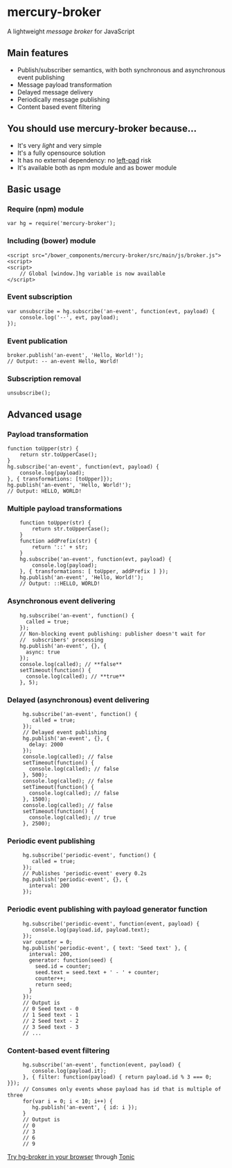 # mercury-broker
A lightweight *message broker* for JavaScript

## Main features
- Publish/subscriber semantics, with both synchronous and asynchronous event publishing
- Message payload transformation
- Delayed message delivery
- Periodically message publishing
- Content based event filtering

## You should use mercury-broker because...
- It's very *light* and very simple
- It's a fully opensource solution
- It has no external dependency: no [left-pad](http://blog.npmjs.org/post/141577284765/kik-left-pad-and-npm) risk
- It's available both as npm module and as bower module

## Basic usage
### Require (npm) module
    var hg = require('mercury-broker');
### Including (bower) module
    <script src="/bower_components/mercury-broker/src/main/js/broker.js"><script>
    <script>
        // Global [window.]hg variable is now available
    </script>
### Event subscription    
    var unsubscribe = hg.subscribe('an-event', function(evt, payload) {
        console.log('--', evt, payload);
    });
### Event publication
    broker.publish('an-event', 'Hello, World!');
    // Output: -- an-event Hello, World!
### Subscription removal
    unsubscribe();

## Advanced usage
### Payload transformation
    function toUpper(str) {
        return str.toUpperCase();
    }
    hg.subscribe('an-event', function(evt, payload) {
        console.log(payload);
    }, { transformations: [toUpper]});
    hg.publish('an-event', 'Hello, World!');
    // Output: HELLO, WORLD!
### Multiple payload transformations
        function toUpper(str) {
            return str.toUpperCase();
        }
        function addPrefix(str) {
            return '::' + str;
        }
        hg.subscribe('an-event', function(evt, payload) {
            console.log(payload);
        }, { transformations: [ toUpper, addPrefix ] });
        hg.publish('an-event', 'Hello, World!');
        // Output: ::HELLO, WORLD!
### Asynchronous event delivering
        hg.subscribe('an-event', function() {
          called = true;
        });
        // Non-blocking event publishing: publisher doesn't wait for
        //  subscribers' processing
        hg.publish('an-event', {}, {
          async: true
        });
        console.log(called); // **false**
        setTimeout(function() {
          console.log(called); // **true**
        }, 5);
### Delayed (asynchronous) event delivering
         hg.subscribe('an-event', function() {
            called = true;
         });
         // Delayed event publishing
         hg.publish('an-event', {}, {
           delay: 2000
         });
         console.log(called); // false
         setTimeout(function() {
           console.log(called); // false
         }, 500);
         console.log(called); // false
         setTimeout(function() {
           console.log(called); // false
         }, 1500);
         console.log(called); // false
         setTimeout(function() {
           console.log(called); // true
         }, 2500);
### Periodic event publishing
         hg.subscribe('periodic-event', function() {
            called = true;
         });
         // Publishes 'periodic-event' every 0.2s
         hg.publish('periodic-event', {}, {
           interval: 200
         });

### Periodic event publishing with payload generator function
         hg.subscribe('periodic-event', function(event, payload) {
            console.log(payload.id, payload.text);
         });
         var counter = 0;
         hg.publish('periodic-event', { text: 'Seed text' }, {
           interval: 200,
           generator: function(seed) {
             seed.id = counter;
             seed.text = seed.text + ' - ' + counter;
             counter++;
             return seed;
           }
         });
         // Output is
         // 0 Seed text - 0
         // 1 Seed text - 1
         // 2 Seed text - 2
         // 3 Seed text - 3
         // ...
### Content-based event filtering
         hg.subscribe('an-event', function(event, payload) {
            console.log(payload.it);
         }, { filter: function(payload) { return payload.id % 3 === 0; }});
         // Consumes only events whose payload has id that is multiple of three
         for(var i = 0; i < 10; i++) {
            hg.publish('an-event', { id: i });
         }
         // Output is
         // 0
         // 3
         // 6
         // 9

[Try hg-broker in your browser](https://tonicdev.com/npm/mercury-broker) through [Tonic](tonicdev.com)

